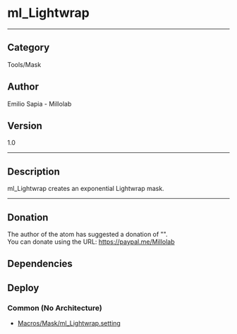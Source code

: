 # ml_Lightwrap
___

## Category
Tools/Mask

## Author
Emilio Sapia - Millolab

## Version
1.0

___

## Description
<p>ml_Lightwrap creates an exponential Lightwrap mask.</p>

___

## Donation
The author of the atom has suggested a donation of "".  
You can donate using the URL: <a href="https://paypal.me/Millolab" class="button">https://paypal.me/Millolab</a>
## Dependencies

## Deploy

### Common (No Architecture)

<ul>
<li><a href="https://gitlab.com/WeSuckLess/Reactor/-/blob/master/Atoms/com.Millolab.ml_Lightwrap/Macros/Mask/ml_Lightwrap.setting?ref_type=heads">Macros/Mask/ml_Lightwrap.setting</a></li>
</ul>
